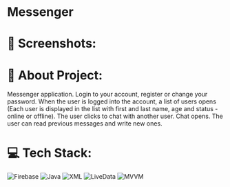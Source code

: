 # Messenger

# 👾 Screenshots:



# 💫 About Project:
Messenger application. Login to your account, register or change your password. When the user is logged into the account, a list of users opens (Each user is displayed in the list with first and last name, age and status - online or offline). The user clicks to chat with another user. Chat opens. The user can read previous messages and write new ones.

# 💻 Tech Stack:
 ![Firebase](https://img.shields.io/badge/Firebase-1c0f91?style=for-the-badge&logo=Firebase&logoColor=#FFCA28) ![Java](https://img.shields.io/badge/java-5a0d78.svg?style=for-the-badge&logo=java&logoColor=white) ![XML](https://img.shields.io/badge/XML-1c0f91?style=for-the-badge&logoColor=FABD14) ![LiveData](https://img.shields.io/badge/LiveData-%2320232a?style=for-the-badge) ![MVVM](https://img.shields.io/badge/MVVM-1c0f91?style=for-the-badge)

 
